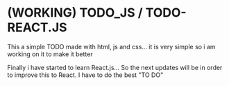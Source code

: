 # (WORKING) TODO_JS / TODO-REACT.JS

This a simple TODO made with html, js and css...
it is very simple so i am working on it to make it better

Finally i have started to learn React.js... 
So the next updates will be in order to improve this to React. I have to do the best "TO DO"
